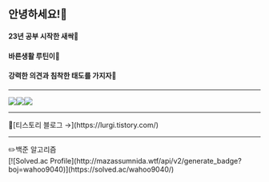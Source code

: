 ## 안녕하세요!👋
#### 23년 공부 시작한 새싹🌱
#### 바른생활 루틴이🐸
#### 강력한 의견과 침착한 태도를 가지자💪
<hr/>
<img src="https://img.shields.io/badge/Typescript-3178C6?style=for-the-badge&logo=typescript&logoColor=FFFFFF"/><img src="https://img.shields.io/badge/React-61DAFB?style=for-the-badge&logo=React&logoColor=FFFFFF"/><img src="https://img.shields.io/badge/Next.js-000000?style=for-the-badge&logo=Next.js&logoColor=FFFFFF"/>
<hr/>
📘[티스토리 블로그 &rarr;](https://lurgi.tistory.com/)<br/>
<hr/>
✏️백준 알고리즘<br/>
[![Solved.ac Profile](http://mazassumnida.wtf/api/v2/generate_badge?boj=wahoo9040)](https://solved.ac/wahoo9040/)



<!--
**lurgi/lurgi** is a ✨ _special_ ✨ repository because its `README.md` (this file) appears on your GitHub profile.

Here are some ideas to get you started:

- 🔭 I’m currently working on ...
- 🌱 I’m currently learning ...
- 👯 I’m looking to collaborate on ...
- 🤔 I’m looking for help with ...
- 💬 Ask me about ...
- 📫 How to reach me: ...
- 😄 Pronouns: ...
- ⚡ Fun fact: ...
-->

